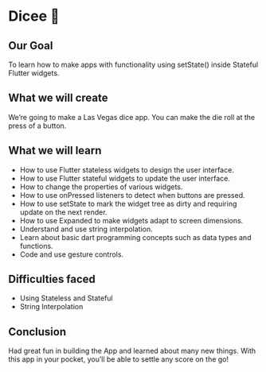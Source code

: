 # Dicee 🎲

## Our Goal

To learn how to make apps with functionality using setState() inside Stateful Flutter widgets.


## What we will create

We’re going to make a Las Vegas dice app. You can make the die roll at the press of a button.


## What we will learn

- How to use Flutter stateless widgets to design the user interface.
- How to use Flutter stateful widgets to update the user interface.
- How to change the properties of various widgets.
- How to use onPressed listeners to detect when buttons are pressed.
- How to use setState to mark the widget tree as dirty and requiring update on the next render.
- How to use Expanded to make widgets adapt to screen dimensions.
- Understand and use string interpolation.
- Learn about basic dart programming concepts such as data types and functions.
- Code and use gesture controls.


## Difficulties faced

- Using Stateless and Stateful
- String Interpolation

## Conclusion

Had great fun in building the App and learned about many new things. With this app in your pocket, you’ll be able to settle any score on the go!

